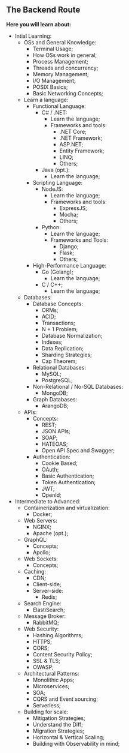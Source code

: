 ## The Backend Route

**Here you will learn about:**

- Intial Learning:
  - OSs and General Knowledge:
    - Terminal Usage;
    - How OSs work in general;
    - Process Management;
    - Threads and concurrency;
    - Memory Management;
    - I/O Management;
    - POSIX Basics;
    - Basic Networking Concepts;
  - Learn a language:
    - Functional Language:
      - C# / .NET:
        - Learn the language;
        - Frameworks and tools:
          - .NET Core;
          - .NET Framework;
          - ASP.NET;
          - Entity Framework;
          - LINQ;
          - Others;
      - Java (opt.):
        - Learn the language;
    - Scripting Language:
      - NodeJS:
        - Learn the language;
        - Frameworks and tools:
          - ExpressJS;
          - Mocha;
          - Others;
      - Python:
        - Learn the language;
        - Frameworks and Tools:
          - Django;
          - Flask;
          - Others;
    - High-Performance Language:
      - Go (Golang);
        - Learn the language;
      - C / C++;
        - Learn the language;
  - Databases:
    - Database Concepts:
      - ORMs;
      - ACID;
      - Transactions;
      - N + 1 Problem;
      - Database Normalization;
      - Indexes;
      - Data Replication;
      - Sharding Strategies;
      - Cap Theorem;
    - Relational Databases:
      - MySQL;
      - PostgreSQL;
    - Non-Relational / No-SQL Databases:
      - MongoDB;
    - Graph Databases:
      - ArangoDB;
  - APIs:
    - Concepts:
      - REST;
      - JSON APIs;
      - SOAP;
      - HATEOAS;
      - Open API Spec and Swagger;
    - Authentication:
      - Cookie Based;
      - OAuth;
      - Basic Authentication;
      - Token Authentication;
      - JWT;
      - OpenId;
- Intermediate to Advanced:
  - Containerization and virtualization:
    - Docker;
  - Web Servers:
    - NGINX;
    - Apache (opt.);
  - GraphQL:
    - Concepts;
    - Apollo;
  - Web Sockets:
    - Concepts;
  - Caching:
    - CDN;
    - Client-side;
    - Server-side:
      - Redis;
  - Search Engine:
    - ElastiSearch;
  - Message Broker:
    - RabbitMQ;
  - Web Security:
    - Hashing Algorithms;
    - HTTPS;
    - CORS;
    - Content Security Policy;
    - SSL & TLS;
    - OWASP;
  - Architectural Patterns:
    - Monolithic Apps;
    - Microservices;
    - SOA;
    - CQRS and Event sourcing;
    - Serverless;
  - Building for scale:
    - Mitigation Strategies;
    - Understand the Diff;
    - Migration Strategies;
    - Horizontal & Vertical Scaling;
    - Building with Observability in mind;
